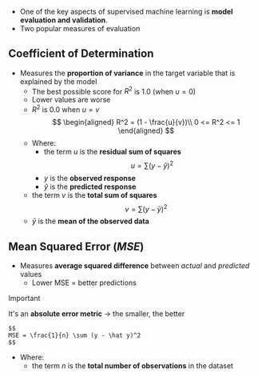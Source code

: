 - One of the key aspects of supervised machine learning is **model evaluation and validation**. 
- Two popular measures of evaluation

## Coefficient of Determination 

- Measures the **proportion of variance** in the target variable that is explained by the model
	- The best possible score for $R^2$ is 1.0 (when $u = 0$)
	- Lower values are worse
	- $R^2$ is 0.0 when $u = v$ 		
	 $$
		\begin{aligned}
		R^2 = (1 - \frac{u}{v})\\
		0 <= R^2 <= 1
		\end{aligned}
		$$
	- Where: 
		- the term $u$ is the **residual sum of squares**
			$$
			u = \sum (y - \hat y)^2
			$$
		- $y$ is the **observed response**
		- $\hat y$ is the **predicted response**
	- the term $v$ is the **total sum of squares**
		$$
		v = \sum (y - \bar y)^2
		$$
	- $\bar y$ is the **mean of the observed data**
## Mean Squared Error ($MSE$)

- Measures **average squared difference** between _actual_ and _predicted_ values
	- Lower MSE = better predictions

> [!IMPORTANT]
> It's an **absolute error metric** &rarr; the smaller, the better 

	$$
	MSE = \frac{1}{n} \sum (y - \hat y)^2
	$$
- Where:
	- the term $n$ is the **total number of observations** in the dataset
